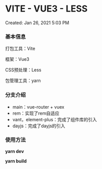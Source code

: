 # VITE - VUE3 - LESS

Created: Jan 26, 2021 5:03 PM

### 基本信息

打包工具：Vite

框架：Vue3

CSS预处理：Less

包管理工具：yarn

### 分支介绍

- main：vue-router + vuex
- rem：实现了rem自适应
- vant，element-plus：完成了组件库的引入
- dayjs：完成了dayjs的引入

### 使用方法

**yarn dev**

**yarn build**